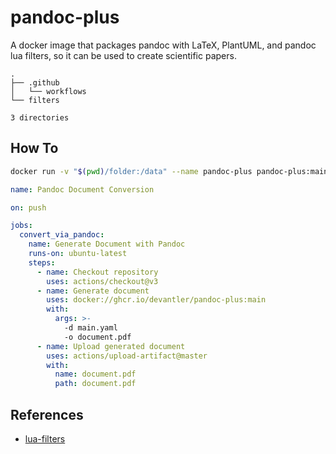 # pandoc-plus

A docker image that packages pandoc with LaTeX, PlantUML, and pandoc lua filters, so it can be used to create scientific papers.

<!-- readme-tree start -->
```
.
├── .github
│   └── workflows
└── filters

3 directories
```
<!-- readme-tree end -->

## How To

```bash
docker run -v "$(pwd)/folder:/data" --name pandoc-plus pandoc-plus:main -d main.yaml -o outfile.pdf
```

```yaml
name: Pandoc Document Conversion

on: push

jobs:
  convert_via_pandoc:
    name: Generate Document with Pandoc
    runs-on: ubuntu-latest
    steps:
      - name: Checkout repository
        uses: actions/checkout@v3
      - name: Generate document
        uses: docker://ghcr.io/devantler/pandoc-plus:main
        with: 
          args: >-
            -d main.yaml 
            -o document.pdf
      - name: Upload generated document
        uses: actions/upload-artifact@master
        with:
          name: document.pdf
          path: document.pdf
```

## References

- [lua-filters](https://github.com/pandoc/lua-filters)
